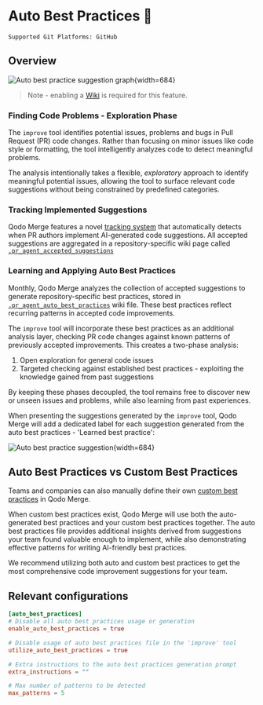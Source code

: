 # Auto Best Practices 💎

`Supported Git Platforms: GitHub`

## Overview

![Auto best practice suggestion graph](https://www.qodo.ai/images/pr_agent/auto_best_practices_graph.png){width=684}

> Note - enabling a [Wiki](https://qodo-merge-docs.qodo.ai/usage-guide/enabling_a_wiki/) is required for this feature.

### Finding Code Problems - Exploration Phase

The `improve` tool identifies potential issues, problems and bugs in Pull Request (PR) code changes.
Rather than focusing on minor issues like code style or formatting, the tool intelligently analyzes code to detect meaningful problems.

The analysis intentionally takes a flexible, _exploratory_ approach to identify meaningful potential issues, allowing the tool to surface relevant code suggestions without being constrained by predefined categories.

### Tracking Implemented Suggestions

Qodo Merge features a novel [tracking system](https://qodo-merge-docs.qodo.ai/tools/improve/#suggestion-tracking) that automatically detects when PR authors implement AI-generated code suggestions.
All accepted suggestions are aggregated in a repository-specific wiki page called [`.pr_agent_accepted_suggestions`](https://github.com/qodo-ai/pr-agent/wiki/.pr_agent_accepted_suggestions)

### Learning and Applying Auto Best Practices

Monthly, Qodo Merge analyzes the collection of accepted suggestions to generate repository-specific best practices, stored in [`.pr_agent_auto_best_practices`](https://github.com/qodo-ai/pr-agent/wiki/.pr_agent_auto_best_practices) wiki file.
These best practices reflect recurring patterns in accepted code improvements.

The `improve` tool will incorporate these best practices as an additional analysis layer, checking PR code changes against known patterns of previously accepted improvements.
This creates a two-phase analysis:

1. Open exploration for general code issues
2. Targeted checking against established best practices - exploiting the knowledge gained from past suggestions

By keeping these phases decoupled, the tool remains free to discover new or unseen issues and problems, while also learning from past experiences.

When presenting the suggestions generated by the `improve` tool, Qodo Merge will add a dedicated label for each suggestion generated from the auto best practices - 'Learned best practice':

![Auto best practice suggestion](https://www.qodo.ai/images/pr_agent/auto_best_practices.png){width=684}

## Auto Best Practices vs Custom Best Practices

Teams and companies can also manually define their own [custom best practices](https://qodo-merge-docs.qodo.ai/tools/improve/#best-practices) in Qodo Merge.

When custom best practices exist, Qodo Merge will use both the auto-generated best practices and your custom best practices together. The auto best practices file provides additional insights derived from suggestions your team found valuable enough to implement, while also demonstrating effective patterns for writing AI-friendly best practices.

We recommend utilizing both auto and custom best practices to get the most comprehensive code improvement suggestions for your team.

## Relevant configurations

```toml
[auto_best_practices]
# Disable all auto best practices usage or generation
enable_auto_best_practices = true  

# Disable usage of auto best practices file in the 'improve' tool
utilize_auto_best_practices = true 

# Extra instructions to the auto best practices generation prompt
extra_instructions = ""            

# Max number of patterns to be detected
max_patterns = 5                   
```
